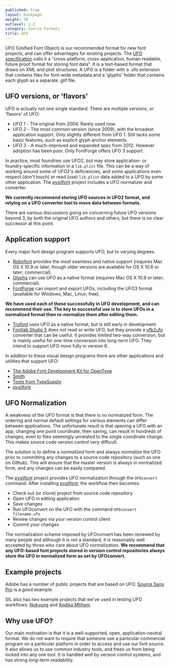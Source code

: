 ```yaml
---
published: true
layout: bookpage
weight: 30
outlevel: 2.2
category: Source Formats
title: UFO
---
```


UFO (Unified Font Object) is our recommended format for new font projects, and can offer advantages for existing projects. The [UFO specification] calls it a "cross-platform, cross-application, human readable, future proof format for storing font data". It is a text-based format that draws on XML and plist structures. A UFO is a folder with a .ufo extension that contains files for font-wide metadata and a 'glyphs' folder that contains each glyph as a separate .glif file.

## UFO versions, or 'flavors'

UFO is actually not one single standard. There are multiple versions, or 'flavors' of UFO:

- *UFO 1* - The original from 2004. Rarely used now.
- *UFO 2* - The most common version (since 2009), with the broadest application support. Only slightly different from UFO 1. Still lacks some basic features, such as explicit glyph anchor elements.
- *UFO 3* - A much-improved and expanded spec from 2012. However adoption has been poor. Only FontForge offers UFO 3 support.

In practice, most foundries use UFO2, but may store application- or foundry-specific information in a `lib.plist` file. This can be a way of working around some of UFO2's deficiencies, and some applications even respect (don't touch) or read (use) `lib.plist` data added to a UFO by some other application. The [pysilfont] project includes a UFO normalizer and converter.

**We currently recommend storing UFO sources in UFO2 format, and relying on a UFO converter tool to move data between formats.**

There are various discussions going on concerning future UFO versions beyond 3, by both the original UFO authors and others, but there is no clear successor at this point.

## Application support

Every major font design program supports UFO, but to varying degrees.

- [Robofont] provides the most seamless and native support (requires Mac OS X 10.9 or later, though older versions are available for OS X 10.6 or later; commercial).
- [Glyphs] can use UFO as a native format (requires Mac OS X 10.9 or later; commercial).
- [FontForge] can import and export UFOs, including the UFO3 format (available for Windows, Mac, Linux; free).

**We have used each of these successfully in UFO development, and can recommend their use. The key to successful use is to store UFOs in a normalized format then re-normalize them after editing them.**

- [Trufont] uses UFO as a native format, but is still early in development
- [Fontlab Studio 5][Fontlab] does not read or write UFO, but they provide a [vfb2ufo] converter that can be useful. It provides limited two-way conversion, but is mainly useful for one-time conversion into long-term UFO. They intend to support UFO more fully in version 6.

In addition to these visual design programs there are other applications and utilities that support UFO:

- [The Adobe Font Development Kit for OpenType][AFDKO]
- [Smith]
- [Tools from TypeSupply][TypeSupply]
- [pysilfont]

## UFO Normalization

A weakness of the UFO format is that there is no normalized form. The ordering and normal default settings for various elements can differ between applications. The unfortunate result is that opening a UFO with an app, changing one point coordinate, then saving, can result in hundreds of changes, even to files seemingly unrelated to the single coordinate change. This makes source code version control very difficult.

The solution is to define a *normalized* form and always *normalize* the UFO prior to committing any changes to a source code repository (such as one on Github). This will ensure that the master version is always in normalized form, and any changes can be easily compared.

The [pysilfont] project provides UFO normalization through the `UFOconvert` command. After installing [pysilfont], the workflow then becomes:

- Check out (or clone) project from source code repository
- Open UFO in editing application
- Save changes
- Run UFOconvert on the UFO with the command `UFOconvert filename.ufo`
- Review changes via your version control client
- Commit your changes

The normalization scheme imposed by UFOconvert has been reviewed by many people and although it is not a standard, it is reasonably well accepted by those who care about UFO normalization. **We recommend that any UFO-based font projects stored in version control repositories always store the UFO in normalized form as set by UFOconvert.**

## Example projects

Adobe has a number of public projects that are based on UFO. [Source Sans Pro] is a good example.

SIL also has two example projects that we've used in testing UFO workflows: [Nokyung] and [Andika Mtihani].

## Why use UFO?

Our main motivation is that it is a well-supported, open, application-neutral format. We do not want to require that someone use a particular commercial program on a particular platform in order to access and use our font source. It also allows us to use common industry tools, and frees us from being locked into any one tool. It is handled well by version control systems, and has strong long-term readability.


[UFO specification]: http://unifiedfontobject.org/
[pysilfont]: https://github.com/silnrsi/pysilfont
[Robofont]: http://robofont.com/
[Glyphs]: https://glyphsapp.com/
[Trufont]: https://github.com/trufont/trufont
[FontForge]: https://fontforge.github.io
[FontLab]: http://old.fontlab.com/font-editor/fontlab-studio/
[vfb2ufo]: http://blog.fontlab.com/font-utility/vfb2ufo/
[Source Sans Pro]: https://github.com/adobe-fonts/source-sans-pro
[Nokyung]: https://github.com/silnrsi/font-nokyung
[Andika Mtihani]: https://github.com/silnrsi/font-andika-mtihani
[AFDKO]: https://github.com/adobe-type-tools/afdko
[TypeSupply]: https://github.com/typesupply
[Smith]: https://github.com/silnrsi/smith

